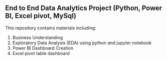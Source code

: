 ## End to End Data Analytics Project (Python, Power BI, Excel pivot, MySql)

This repository contains materials including:

1. Business Understanding
2. Exploratory Data Analysis (EDA) using python and jupyter notebook
3. Power BI Dashboard Creation
4. Excel pivot table dashboard
